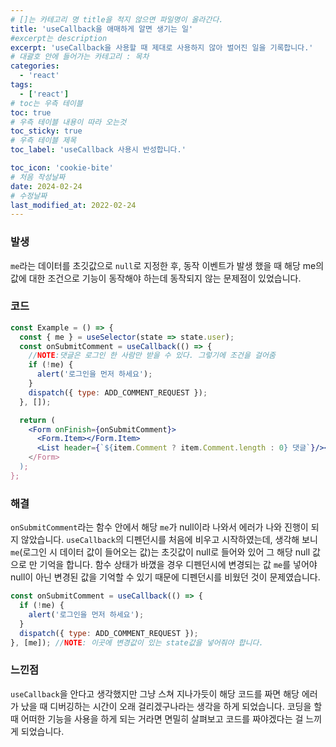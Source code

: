```yaml
---
# []는 카테고리 명 title을 적지 않으면 파일명이 올라간다.
title: 'useCallback을 애매하게 알면 생기는 일'
#excerpt는 description
excerpt: 'useCallback을 사용할 때 제대로 사용하지 않아 벌어진 일을 기록합니다.'
# 대괄호 안에 들어가는 카테고리 : 목차
categories:
  - 'react'
tags:
  - ['react']
# toc는 우측 테이블
toc: true
# 우측 테이블 내용이 따라 오는것
toc_sticky: true
# 우측 테이블 제목
toc_label: 'useCallback 사용시 반성합니다.'

toc_icon: 'cookie-bite'
# 처음 작성날짜
date: 2024-02-24
# 수정날짜
last_modified_at: 2022-02-24
---
```


### 발생

`me`라는 데이터를 초깃값으로 `null`로 지정한 후, 동작 이벤트가 발생 했을 때 해당 me의 값에 대한 조건으로 기능이 동작해야 하는데 동작되지 않는 문제점이 있었습니다.

### 코드

```jsx
const Example = () => {
  const { me } = useSelector(state => state.user);
  const onSubmitComment = useCallback(() => {
    //NOTE:댓글은 로그인 한 사람만 받을 수 있다. 그렇기에 조건을 걸어줌
    if (!me) {
      alert('로그인을 먼저 하세요');
    }
    dispatch({ type: ADD_COMMENT_REQUEST });
  }, []);

  return (
    <Form onFinish={onSubmitComment}>
      <Form.Item></Form.Item>
      <List header={`${item.Comment ? item.Comment.length : 0} 댓글`}/></List>
    </Form>
  );
};
```

### 해결

`onSubmitComment`라는 함수 안에서 해당 `me`가 null이라 나와서 에러가 나와 진행이 되지 않았습니다.
`useCallback`의 디펜던시를 처음에 비우고 시작하였는데, 생각해 보니 `me`(로그인 시 데이터 값이 들어오는 값)는 초깃값이 null로 들어와 있어 그 해당 null 값으로 만 기억을 합니다. 함수 상태가 바꼈을 경우 디펜던시에 변경되는 값 `me`를 넣어야 null이 아닌 변경된 값을 기억할 수 있기 때문에 디펜던시를 비웠던 것이 문제였습니다.

```jsx
const onSubmitComment = useCallback(() => {
  if (!me) {
    alert('로그인을 먼저 하세요');
  }
  dispatch({ type: ADD_COMMENT_REQUEST });
}, [me]); //NOTE: 이곳에 변경값이 있는 state값을 넣어줘야 합니다.
```

### 느낀점

`useCallback`을 안다고 생각했지만 그냥 스쳐 지나가듯이 해당 코드를 짜면 해당 에러가 났을 때 디버깅하는 시간이 오래 걸리겠구나라는 생각을 하게 되었습니다.
코딩을 할 때 어떠한 기능을 사용을 하게 되는 거라면 면밀히 살펴보고 코드를 짜야겠다는 걸 느끼게 되었습니다.
